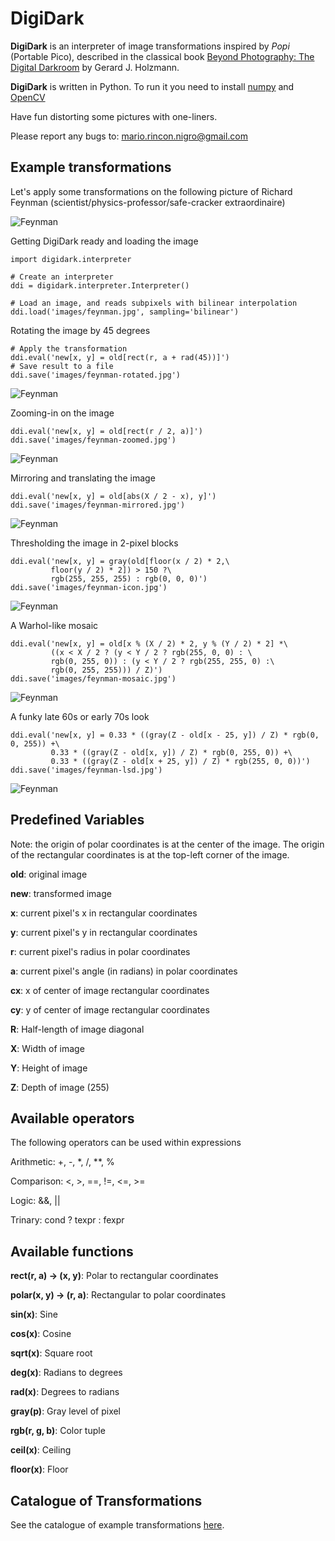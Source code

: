 # DigiDark

**DigiDark** is an interpreter of image transformations inspired by *Popi* (Portable Pico), described
in the classical book
[Beyond Photography: The Digital Darkroom](http://spinroot.com/pico/)
by Gerard J. Holzmann.

**DigiDark** is written in Python. To run it you need to install [numpy](http://www.scipy.org/scipylib/download.html) and [OpenCV](opencv.org/downloads.html)  

Have fun distorting some pictures with one-liners.

Please report any bugs to: mario.rincon.nigro@gmail.com

## Example transformations

Let's apply some transformations on the following picture of Richard Feynman 
(scientist/physics-professor/safe-cracker extraordinaire)

![Feynman](docs/images/feynman.jpg)

Getting DigiDark ready and loading the image

	import digidark.interpreter
	
	# Create an interpreter
	ddi = digidark.interpreter.Interpreter()
	
	# Load an image, and reads subpixels with bilinear interpolation
	ddi.load('images/feynman.jpg', sampling='bilinear')

Rotating the image by 45 degrees

	# Apply the transformation
	ddi.eval('new[x, y] = old[rect(r, a + rad(45))]')
	# Save result to a file
	ddi.save('images/feynman-rotated.jpg')

![Feynman](docs/images/feynman-rotated.jpg)

Zooming-in on the image

	ddi.eval('new[x, y] = old[rect(r / 2, a)]')
	ddi.save('images/feynman-zoomed.jpg')

![Feynman](docs/images/feynman-zoomed.jpg)

Mirroring and translating the image

	ddi.eval('new[x, y] = old[abs(X / 2 - x), y]')
	ddi.save('images/feynman-mirrored.jpg')

![Feynman](docs/images/feynman-mirrored.jpg)

Thresholding the image in 2-pixel blocks

	ddi.eval('new[x, y] = gray(old[floor(x / 2) * 2,\
			 floor(y / 2) * 2]) > 150 ?\
			 rgb(255, 255, 255) : rgb(0, 0, 0)')
	ddi.save('images/feynman-icon.jpg')

![Feynman](docs/images/feynman-icon.jpg)

A Warhol-like mosaic

	ddi.eval('new[x, y] = old[x % (X / 2) * 2, y % (Y / 2) * 2] *\
			 ((x < X / 2 ? (y < Y / 2 ? rgb(255, 0, 0) : \
			 rgb(0, 255, 0)) : (y < Y / 2 ? rgb(255, 255, 0) :\
			 rgb(0, 255, 255))) / Z)')
	ddi.save('images/feynman-mosaic.jpg')

![Feynman](docs/images/feynman-mosaic.jpg)

A funky late 60s or early 70s look

	ddi.eval('new[x, y] = 0.33 * ((gray(Z - old[x - 25, y]) / Z) * rgb(0, 0, 255)) +\
			 0.33 * ((gray(Z - old[x, y]) / Z) * rgb(0, 255, 0)) +\
			 0.33 * ((gray(Z - old[x + 25, y]) / Z) * rgb(255, 0, 0))')
	ddi.save('images/feynman-lsd.jpg')

![Feynman](docs/images/feynman-lsd.jpg)

## Predefined Variables

Note: the origin of polar coordinates is at the center of the image. The origin of the
rectangular coordinates is at the top-left corner of the image.

**old**: original image

**new**: transformed image

**x**: current pixel's x in rectangular coordinates

**y**: current pixel's y in rectangular coordinates

**r**: current pixel's radius in polar coordinates

**a**: current pixel's angle (in radians) in polar coordinates

**cx**: x of center of image rectangular coordinates

**cy**: y of center of image rectangular coordinates

**R**: Half-length of image diagonal

**X**: Width of image

**Y**: Height of image

**Z**: Depth of image (255)

## Available operators

The following operators can be used within expressions

Arithmetic: +, -, *, /, **, %

Comparison: <, >, ==, !=, <=, >=

Logic: &&, ||

Trinary: cond ? texpr : fexpr

## Available functions

**rect(r, a) -> (x, y)**: Polar to rectangular coordinates

**polar(x, y) -> (r, a)**: Rectangular to polar coordinates

**sin(x)**: Sine

**cos(x)**: Cosine

**sqrt(x)**: Square root

**deg(x)**: Radians to degrees

**rad(x)**: Degrees to radians 

**gray(p)**: Gray level of pixel

**rgb(r, g, b)**: Color tuple

**ceil(x)**: Ceiling

**floor(x)**: Floor

## Catalogue of Transformations

See the catalogue of example transformations [here](docs/catalogue.md "Catalogue").
